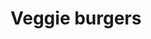 ---
title: Veggie burgers
categories: dinner
featured_image: /images/recipes/veggieburgers.jpg
recipe:
  servings: makes 4
  ingredients_markdown: |-
    * 1 400g can kidney beans, drained and rinsed
    * 1 large garlic clove, crushed
    * ½ red onion, chopped
    * ½ tsp cumin
    * 1 tsp smoked paprika
    * ½ tsp turmeric
    * ½ tsp chilli powder
    * 1 tbsp tomato paste
    * 1 tsp harissa paste
    * 1 tsp soy sauce
    * 50g rolled oats
    * 2 tbsp pumpkin seeds

  directions_markdown: |-
    1. Preheat the oven to 180°C. Place the kidney beans in a medium bowl and mash well with a fork. 
    
    2. In a medium pan, heat some vegetable oil and sauté the onions for 3 minutes. Add the garlic and cook for another minute. 
    
    3. Add the sautéd onion and garlic to the mashed beans, together with the spices, tomato paste, harissa paste, soy sauce, oats and pumpkin seeds. Combine well and shape into 4 patties. Bake for 30 minutes, until the outside is crispy.
---